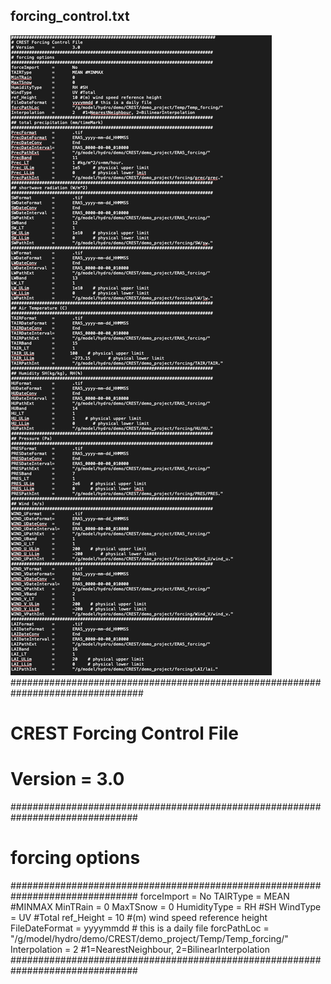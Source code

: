 ## forcing_control.txt
![Alt text](image-1.png)
################################################################################
# CREST Forcing Control File
# Version	=	3.0
###############################################################################
# forcing options
###############################################################################
forceImport	=	No
TAIRType	=	MEAN #MINMAX
MinTRain	=	0
MaxTSnow	=	0
HumidityType	=	RH #SH
WindType	=	UV #Total
ref_Height	=	10 #(m) wind speed reference height
FileDateFormat  =       yyyymmdd # this is a daily file
forcPathLoc	=	"/g/model/hydro/demo/CREST/demo_project/Temp/Temp_forcing/"
Interpolation   =       2   #1=NearestNeighbour, 2=BilinearInterpolation
###############################################################################

